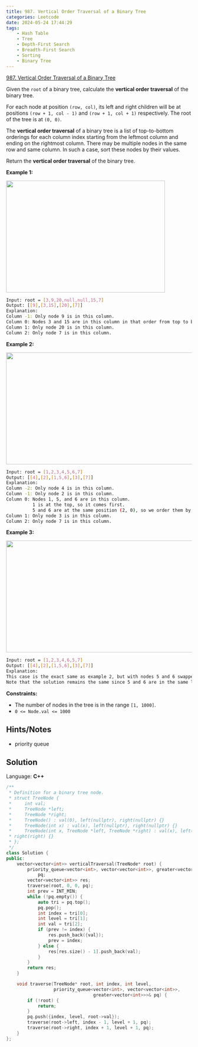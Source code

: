```yaml
---
title: 987. Vertical Order Traversal of a Binary Tree
categories: Leetcode
date: 2024-05-24 17:44:29
tags:
    - Hash Table
    - Tree
    - Depth-First Search
    - Breadth-First Search
    - Sorting
    - Binary Tree
---
```


[987. Vertical Order Traversal of a Binary Tree](https://leetcode.com/problems/vertical-order-traversal-of-a-binary-tree/description/)

Given the `root` of a binary tree, calculate the **vertical order traversal**  of the binary tree.

For each node at position `(row, col)`, its left and right children will be at positions `(row + 1, col - 1)` and `(row + 1, col + 1)` respectively. The root of the tree is at `(0, 0)`.

The **vertical order traversal**  of a binary tree is a list of top-to-bottom orderings for each column index starting from the leftmost column and ending on the rightmost column. There may be multiple nodes in the same row and same column. In such a case, sort these nodes by their values.

Return the **vertical order traversal**  of the binary tree.

**Example 1:**

<img alt="" src="https://assets.leetcode.com/uploads/2021/01/29/vtree1.jpg" style="width: 431px; height: 304px;">

```bash
Input: root = [3,9,20,null,null,15,7]
Output: [[9],[3,15],[20],[7]]
Explanation:
Column -1: Only node 9 is in this column.
Column 0: Nodes 3 and 15 are in this column in that order from top to bottom.
Column 1: Only node 20 is in this column.
Column 2: Only node 7 is in this column.
```

**Example 2:**

<img alt="" src="https://assets.leetcode.com/uploads/2021/01/29/vtree2.jpg" style="width: 512px; height: 304px;">

```bash
Input: root = [1,2,3,4,5,6,7]
Output: [[4],[2],[1,5,6],[3],[7]]
Explanation:
Column -2: Only node 4 is in this column.
Column -1: Only node 2 is in this column.
Column 0: Nodes 1, 5, and 6 are in this column.
          1 is at the top, so it comes first.
          5 and 6 are at the same position (2, 0), so we order them by their value, 5 before 6.
Column 1: Only node 3 is in this column.
Column 2: Only node 7 is in this column.
```

**Example 3:**

<img alt="" src="https://assets.leetcode.com/uploads/2021/01/29/vtree3.jpg" style="width: 512px; height: 304px;">

```bash
Input: root = [1,2,3,4,6,5,7]
Output: [[4],[2],[1,5,6],[3],[7]]
Explanation:
This case is the exact same as example 2, but with nodes 5 and 6 swapped.
Note that the solution remains the same since 5 and 6 are in the same location and should be ordered by their values.
```

**Constraints:**

- The number of nodes in the tree is in the range `[1, 1000]`.
- `0 <= Node.val <= 1000`

## Hints/Notes

- priority queue

## Solution

Language: **C++**

```C++
/**
 * Definition for a binary tree node.
 * struct TreeNode {
 *     int val;
 *     TreeNode *left;
 *     TreeNode *right;
 *     TreeNode() : val(0), left(nullptr), right(nullptr) {}
 *     TreeNode(int x) : val(x), left(nullptr), right(nullptr) {}
 *     TreeNode(int x, TreeNode *left, TreeNode *right) : val(x), left(left),
 * right(right) {}
 * };
 */
class Solution {
public:
    vector<vector<int>> verticalTraversal(TreeNode* root) {
        priority_queue<vector<int>, vector<vector<int>>, greater<vector<int>>>
            pq;
        vector<vector<int>> res;
        traverse(root, 0, 0, pq);
        int prev = INT_MIN;
        while (!pq.empty()) {
            auto tri = pq.top();
            pq.pop();
            int index = tri[0];
            int level = tri[1];
            int val = tri[2];
            if (prev != index) {
                res.push_back({val});
                prev = index;
            } else {
                res[res.size() - 1].push_back(val);
            }
        }
        return res;
    }

    void traverse(TreeNode* root, int index, int level,
                  priority_queue<vector<int>, vector<vector<int>>,
                                 greater<vector<int>>>& pq) {
        if (!root) {
            return;
        }
        pq.push({index, level, root->val});
        traverse(root->left, index - 1, level + 1, pq);
        traverse(root->right, index + 1, level + 1, pq);
    }
};
```
